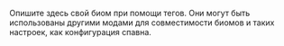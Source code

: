Опишите здесь свой биом при помощи тегов. Они могут быть использованы другими модами для совместимости биомов и таких
настроек, как конфигурация спавна.